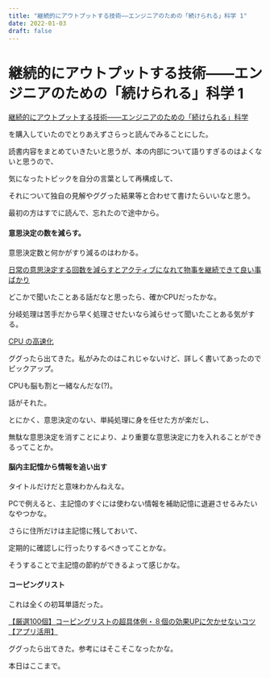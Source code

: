 ```yaml
---
title: "継続的にアウトプットする技術――エンジニアのための「続けられる」科学 1"
date: 2022-01-03
draft: false
---
```

# 継続的にアウトプットする技術――エンジニアのための「続けられる」科学 1

[継続的にアウトプットする技術――エンジニアのための「続けられる」科学](https://booth.pm/ja/items/1302506)



を購入していたのでとりあえずさらっと読んでみることにした。



読書内容をまとめていきたいと思うが、本の内部について語りすぎるのはよくないと思うので、



気になったトピックを自分の言葉として再構成して、



それについて独自の見解やググった結果等と合わせて書けたらいいなと思う。



最初の方はすでに読んで、忘れたので途中から。



#### 意思決定の数を減らす。



意思決定数と何かがすり減るのはわかる。



[日常の意思決定する回数を減らすとアクティブになれて物事を継続できて良い事ばかり](https://music-thcreate.com/2017/01/11/decision-making/)



どこかで聞いたことある話だなと思ったら、確かCPUだったかな。



分岐処理は苦手だから早く処理させたいなら減らせって聞いたことある気がする。



[CPU の高速化](https://ufcpp.net/study/computer/AdvancedCpu.html)



ググったら出てきた。私がみたのはこれじゃないけど、詳しく書いてあったのでピックアップ。



CPUも脳も割と一緒なんだな(?)。



話がそれた。



とにかく、意思決定のない、単純処理に身を任せた方が楽だし、



無駄な意思決定を消すことにより、より重要な意思決定に力を入れることができるってことか。



#### 脳内主記憶から情報を追い出す



タイトルだけだと意味わかんねえな。



PCで例えると、主記憶のすぐには使わない情報を補助記憶に退避させるみたいなやつかな。



さらに住所だけは主記憶に残しておいて、



定期的に確認しに行ったりするべきってことかな。



そうすることで主記憶の節約ができるよって感じかな。



#### コーピングリスト



これは全くの初耳単語だった。



[【厳選100個】コーピングリストの超具体例・８個の効果UPに欠かせないコツ【アプリ活用】](https://agent-network.com/column/workstyle122/)



ググったら出てきた。参考にはそこそこなったかな。



本日はここまで。

